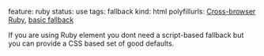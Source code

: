 feature: ruby
status: use
tags: fallback
kind: html
polyfillurls: [Cross-browser Ruby](http://www.useragentman.com/blog/2010/10/29/cross-browser-html5-ruby-annotations-using-css/), [basic fallback](http://sideshowbarker.net/2009/11/13/html5-ruby/#comment-3388)

If you are using Ruby element you dont need a script-based fallback but you can provide a CSS based set of good defaults. 

